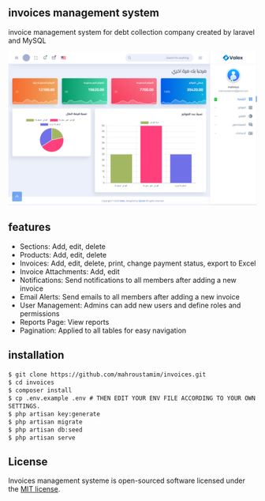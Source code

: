 ## invoices management system
invoice management system for debt collection company created by laravel and MySQL 


![Alt text](https://github.com/mahroustamim/invoices/blob/main/home.png)


## features

- Sections: Add, edit, delete
- Products: Add, edit, delete
- Invoices: Add, edit, delete, print, change payment status, export to Excel
- Invoice Attachments: Add, edit
- Notifications: Send notifications to all members after adding a new invoice
- Email Alerts: Send emails to all members after adding a new invoice
- User Management: Admins can add new users and define roles and permissions
- Reports Page: View reports
- Pagination: Applied to all tables for easy navigation

## installation 

```
$ git clone https://github.com/mahroustamim/invoices.git
$ cd invoices
$ composer install
$ cp .env.example .env # THEN EDIT YOUR ENV FILE ACCORDING TO YOUR OWN SETTINGS.
$ php artisan key:generate
$ php artisan migrate
$ php artisan db:seed
$ php artisan serve
```


## License

Invoices management systeme is open-sourced software licensed under the [MIT license](https://opensource.org/licenses/MIT).
